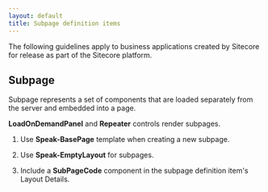 ```yaml
---
layout: default
title: Subpage definition items
---
```


The following guidelines apply to business applications created by Sitecore for release as part of the Sitecore platform.

## Subpage ##

Subpage represents a set of components that are loaded separately from the server and embedded into a page.

**LoadOnDemandPanel** and **Repeater** controls render subpages.

1.	Use **Speak-BasePage** template when creating a new subpage.

1.	Use **Speak-EmptyLayout** for subpages.

1.	Include a **SubPageCode** component in the subpage definition item's Layout Details.
